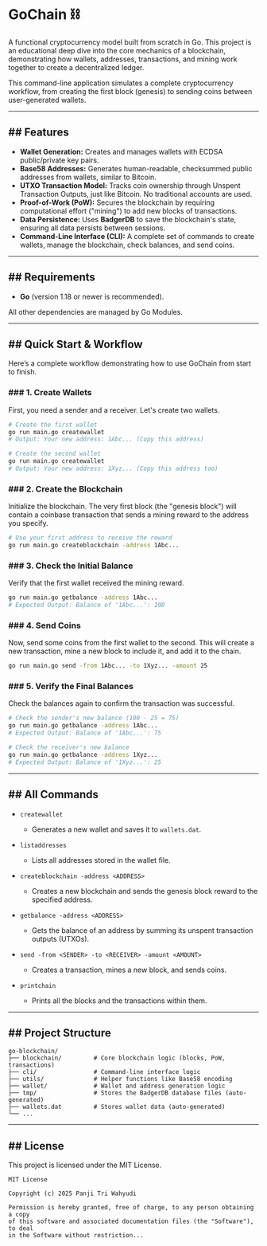 # GoChain ⛓️

A functional cryptocurrency model built from scratch in Go. This project is an educational deep dive into the core mechanics of a blockchain, demonstrating how wallets, addresses, transactions, and mining work together to create a decentralized ledger.

This command-line application simulates a complete cryptocurrency workflow, from creating the first block (genesis) to sending coins between user-generated wallets.

---

## ## Features

* **Wallet Generation:** Creates and manages wallets with ECDSA public/private key pairs.
* **Base58 Addresses:** Generates human-readable, checksummed public addresses from wallets, similar to Bitcoin.
* **UTXO Transaction Model:** Tracks coin ownership through Unspent Transaction Outputs, just like Bitcoin. No traditional accounts are used.
* **Proof-of-Work (PoW):** Secures the blockchain by requiring computational effort ("mining") to add new blocks of transactions.
* **Data Persistence:** Uses **BadgerDB** to save the blockchain's state, ensuring all data persists between sessions.
* **Command-Line Interface (CLI):** A complete set of commands to create wallets, manage the blockchain, check balances, and send coins.

---

## ## Requirements

* **Go** (version 1.18 or newer is recommended).

All other dependencies are managed by Go Modules.

---

## ## Quick Start & Workflow

Here’s a complete workflow demonstrating how to use GoChain from start to finish.

### ### 1. Create Wallets

First, you need a sender and a receiver. Let's create two wallets.

```bash
# Create the first wallet
go run main.go createwallet
# Output: Your new address: 1Abc... (Copy this address)

# Create the second wallet
go run main.go createwallet
# Output: Your new address: 1Xyz... (Copy this address too)
```

### ### 2. Create the Blockchain

Initialize the blockchain. The very first block (the "genesis block") will contain a coinbase transaction that sends a mining reward to the address you specify.

```bash
# Use your first address to receive the reward
go run main.go createblockchain -address 1Abc...
```

### ### 3. Check the Initial Balance

Verify that the first wallet received the mining reward.

```bash
go run main.go getbalance -address 1Abc...
# Expected Output: Balance of '1Abc...': 100
```

### ### 4. Send Coins

Now, send some coins from the first wallet to the second. This will create a new transaction, mine a new block to include it, and add it to the chain.

```bash
go run main.go send -from 1Abc... -to 1Xyz... -amount 25
```

### ### 5. Verify the Final Balances

Check the balances again to confirm the transaction was successful.

```bash
# Check the sender's new balance (100 - 25 = 75)
go run main.go getbalance -address 1Abc...
# Expected Output: Balance of '1Abc...': 75

# Check the receiver's new balance
go run main.go getbalance -address 1Xyz...
# Expected Output: Balance of '1Xyz...': 25
```

---

## ## All Commands

* `createwallet`
    * Generates a new wallet and saves it to `wallets.dat`.

* `listaddresses`
    * Lists all addresses stored in the wallet file.

* `createblockchain -address <ADDRESS>`
    * Creates a new blockchain and sends the genesis block reward to the specified address.

* `getbalance -address <ADDRESS>`
    * Gets the balance of an address by summing its unspent transaction outputs (UTXOs).

* `send -from <SENDER> -to <RECEIVER> -amount <AMOUNT>`
    * Creates a transaction, mines a new block, and sends coins.

* `printchain`
    * Prints all the blocks and the transactions within them.

---

## ## Project Structure

```
go-blockchain/
├── blockchain/         # Core blockchain logic (blocks, PoW, transactions)
├── cli/                # Command-line interface logic
├── utils/              # Helper functions like Base58 encoding
├── wallet/             # Wallet and address generation logic
├── tmp/                # Stores the BadgerDB database files (auto-generated)
├── wallets.dat         # Stores wallet data (auto-generated)
└── ...
```

---

## ## License

This project is licensed under the MIT License.

```
MIT License

Copyright (c) 2025 Panji Tri Wahyudi

Permission is hereby granted, free of charge, to any person obtaining a copy
of this software and associated documentation files (the "Software"), to deal
in the Software without restriction...
```